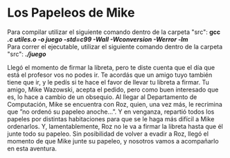 # Los Papeleos de Mike  
Para compilar utilizar el siguiente comando dentro de la carpeta "src": **gcc *.c utiles.o -o juego -std=c99 -Wall -Wconversion -Werror -lm***  
Para correr el ejecutable, utilizar el siguiente comando dentro de la carpeta "src": ***./juego***  

Llegó el momento de firmar la libreta, pero te diste cuenta que el día que está el profesor vos no podes ir. Te acordás
que un amigo tuyo también tiene que ir, y le pedís si te hace el favor de llevar tu libreta a firmar.
Tu amigo, Mike Wazowski, acepta el pedido, pero como buen interesado que es, lo hace a cambio de un obsequio.
Al llegar al Departamento de Computación, Mike se encuentra con Roz, quien, una vez más, le recrimina que ”no
ordenó su papeleo anoche...”. Y en venganza, repartió todos los papeles por distintas habitaciones para que se le
haga más difícil a Mike ordenarlos. Y, lamentablemente, Roz no le va a firmar la libreta hasta que él junte todo su
papeleo.
Sin posibilidad de volver a evadir a Roz, llegó el momento de que Mike junte su papeleo, y nosotros vamos a
acompañarlo en esta aventura.
